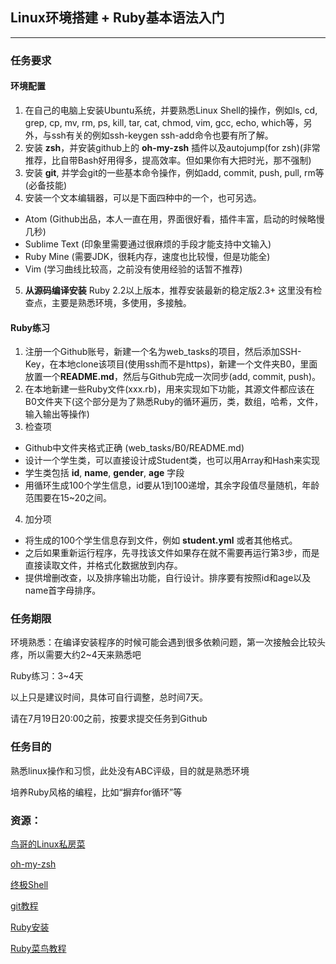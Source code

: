 ## Linux环境搭建 + Ruby基本语法入门
----

### 任务要求
#### 环境配置
1. 在自己的电脑上安装Ubuntu系统，并要熟悉Linux Shell的操作，例如ls, cd, grep, cp, mv, rm, ps, kill, tar, cat, chmod, vim, gcc, echo, which等，另外，与ssh有关的例如ssh-keygen ssh-add命令也要有所了解。
2. 安装 **zsh**，并安装github上的 **oh-my-zsh** 插件以及autojump(for zsh)(非常推荐，比自带Bash好用得多，提高效率。但如果你有大把时光，那不强制)
3. 安装 **git**, 并学会git的一些基本命令操作，例如add, commit, push, pull, rm等(必备技能)
4. 安装一个文本编辑器，可以是下面四种中的一个，也可另选。
  - Atom (Github出品，本人一直在用，界面很好看，插件丰富，启动的时候略慢几秒)
  - Sublime Text (印象里需要通过很麻烦的手段才能支持中文输入)
  - Ruby Mine (需要JDK，很耗内存，速度也比较慢，但是功能全)
  - Vim (学习曲线比较高，之前没有使用经验的话暂不推荐)
5. **从源码编译安装** Ruby 2.2以上版本，推荐安装最新的稳定版2.3+
这里没有检查点，主要是熟悉环境，多使用，多接触。

#### Ruby练习

1. 注册一个Github账号，新建一个名为web_tasks的项目，然后添加SSH-Key，在本地clone该项目(使用ssh而不是https)，新建一个文件夹B0，里面放置一个**README.md**，然后与Github完成一次同步(add, commit, push)。
2. 在本地新建一些Ruby文件(xxx.rb)，用来实现如下功能，其源文件都应该在B0文件夹下(这个部分是为了熟悉Ruby的循环遍历，类，数组，哈希，文件，输入输出等操作)
3. 检查项
  - Github中文件夹格式正确 (web_tasks/B0/README.md)
  - 设计一个学生类，可以直接设计成Student类，也可以用Array和Hash来实现
  - 学生类包括 **id**, **name**, **gender**, **age** 字段
  - 用循环生成100个学生信息，id要从1到100递增，其余字段值尽量随机，年龄范围要在15~20之间。
4. 加分项
  - 将生成的100个学生信息存到文件，例如 **student.yml** 或者其他格式。
  - 之后如果重新运行程序，先寻找该文件如果存在就不需要再运行第3步，而是直接读取文件，并格式化数据放到内存。
  - 提供增删改查，以及排序输出功能，自行设计。排序要有按照id和age以及name首字母排序。

### 任务期限
环境熟悉：在编译安装程序的时候可能会遇到很多依赖问题，第一次接触会比较头疼，所以需要大约2~4天来熟悉吧

Ruby练习：3~4天

以上只是建议时间，具体可自行调整，总时间7天。

请在7月19日20:00之前，按要求提交任务到Github

### 任务目的
熟悉linux操作和习惯，此处没有ABC评级，目的就是熟悉环境

培养Ruby风格的编程，比如“摒弃for循环”等


### 资源：
[鸟哥的Linux私房菜](http://vbird.dic.ksu.edu.tw/linux_basic/linux_basic.php)

[oh-my-zsh](https://github.com/robbyrussell/oh-my-zsh)

[终极Shell](http://macshuo.com/?p=676)

[git教程](http://www.liaoxuefeng.com/wiki/0013739516305929606dd18361248578c67b8067c8c017b000)  

[Ruby安装](https://www.ruby-lang.org/zh_cn/downloads/)

[Ruby菜鸟教程](http://www.runoob.com/ruby/ruby-tutorial.html)
